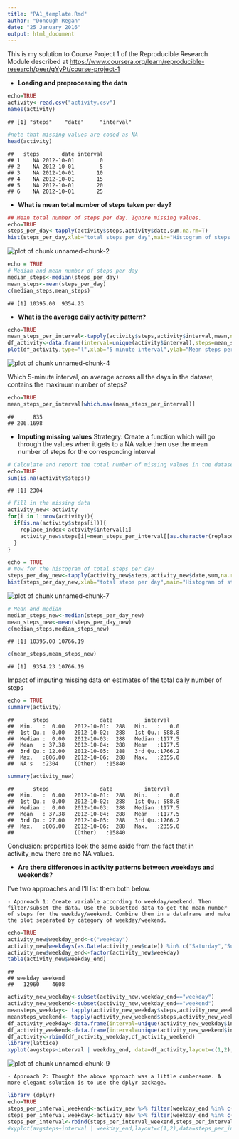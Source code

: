 ```yaml
---
title: "PA1_template.Rmd"
author: "Donough Regan"
date: "25 January 2016"
output: html_document
---
```

This is my solution to Course Project 1 of the Reproducible Research Module described
at https://www.coursera.org/learn/reproducible-research/peer/gYyPt/course-project-1

- **Loading and preprocessing the data**


```r
echo=TRUE
activity<-read.csv("activity.csv")
names(activity)
```

```
## [1] "steps"    "date"     "interval"
```

```r
#note that missing values are coded as NA
head(activity)
```

```
##   steps       date interval
## 1    NA 2012-10-01        0
## 2    NA 2012-10-01        5
## 3    NA 2012-10-01       10
## 4    NA 2012-10-01       15
## 5    NA 2012-10-01       20
## 6    NA 2012-10-01       25
```
- **What is mean total number of steps taken per day?**

```r
## Mean total number of steps per day. Ignore missing values.
echo=TRUE
steps_per_day<-tapply(activity$steps,activity$date,sum,na.rm=T)
hist(steps_per_day,xlab="total steps per day",main="Histogram of steps per day")
```

![plot of chunk unnamed-chunk-2](figure/unnamed-chunk-2-1.png)

```r
echo = TRUE
# Median and mean number of steps per day
median_steps<-median(steps_per_day)
mean_steps<-mean(steps_per_day)
c(median_steps,mean_steps)
```

```
## [1] 10395.00  9354.23
```

- **What is the average daily activity pattern?**

```r
echo=TRUE
mean_steps_per_interval<-tapply(activity$steps,activity$interval,mean,na.rm=T)
df_activity<-data.frame(interval=unique(activity$interval),steps=mean_steps_per_interval)
plot(df_activity,type="l",xlab="5 minute interval",ylab="Mean steps per interval",main="Average steps made in each 5 minute interval")
```

![plot of chunk unnamed-chunk-4](figure/unnamed-chunk-4-1.png)

Which 5-minute interval, on average across all the days in the dataset, contains the maximum number of steps?

```r
echo=TRUE
mean_steps_per_interval[which.max(mean_steps_per_interval)]
```

```
##      835 
## 206.1698
```

- **Imputing missing values**
Strategry: Create a function which will go through the values when it gets to a NA value then use the mean number of steps for the corresponding interval


```r
# Calculate and report the total number of missing values in the dataset (i.e. the total number of rows with NAs)
echo=TRUE
sum(is.na(activity$steps))
```

```
## [1] 2304
```

```r
# Fill in the missing data
activity_new<-activity
for(i in 1:nrow(activity)){
  if(is.na(activity$steps[i])){
    replace_index<-activity$interval[i]
    activity_new$steps[i]=mean_steps_per_interval[[as.character(replace_index)]]
  }
}
```


```r
echo = TRUE
# Now for the histogram of total steps per day
steps_per_day_new<-tapply(activity_new$steps,activity_new$date,sum,na.rm=T)
hist(steps_per_day_new,xlab="total steps per day",main="Histogram of steps per day")
```

![plot of chunk unnamed-chunk-7](figure/unnamed-chunk-7-1.png)

```r
# Mean and median
median_steps_new<-median(steps_per_day_new)
mean_steps_new<-mean(steps_per_day_new)
c(median_steps,median_steps_new)
```

```
## [1] 10395.00 10766.19
```

```r
c(mean_steps,mean_steps_new)
```

```
## [1]  9354.23 10766.19
```
Impact of imputing missing data on estimates of the total daily number of steps

```r
echo = TRUE
summary(activity)
```

```
##      steps                date          interval     
##  Min.   :  0.00   2012-10-01:  288   Min.   :   0.0  
##  1st Qu.:  0.00   2012-10-02:  288   1st Qu.: 588.8  
##  Median :  0.00   2012-10-03:  288   Median :1177.5  
##  Mean   : 37.38   2012-10-04:  288   Mean   :1177.5  
##  3rd Qu.: 12.00   2012-10-05:  288   3rd Qu.:1766.2  
##  Max.   :806.00   2012-10-06:  288   Max.   :2355.0  
##  NA's   :2304     (Other)   :15840
```

```r
summary(activity_new)
```

```
##      steps                date          interval     
##  Min.   :  0.00   2012-10-01:  288   Min.   :   0.0  
##  1st Qu.:  0.00   2012-10-02:  288   1st Qu.: 588.8  
##  Median :  0.00   2012-10-03:  288   Median :1177.5  
##  Mean   : 37.38   2012-10-04:  288   Mean   :1177.5  
##  3rd Qu.: 27.00   2012-10-05:  288   3rd Qu.:1766.2  
##  Max.   :806.00   2012-10-06:  288   Max.   :2355.0  
##                   (Other)   :15840
```
Conclusion: properties look the same aside from the fact that in activity_new there are no NA values.

- **Are there differences in activity patterns between weekdays and weekends?**

I've two approaches and I'll list them both below.

    - Approach 1: Create variable according to weekday/weekend. Then filter/subset the data. Use the subsetted data to get the mean number of steps for the weekday/weekend. Combine them in a dataframe and make the plot separated by category of weekday/weekend.

```r
echo=TRUE
activity_new$weekday_end<-c("weekday")
activity_new[weekdays(as.Date(activity_new$date)) %in% c("Saturday","Sunday"),]$weekday_end<-c("weekend")
activity_new$weekday_end<-factor(activity_new$weekday)
table(activity_new$weekday_end)
```

```
## 
## weekday weekend 
##   12960    4608
```

```r
activity_new_weekday<-subset(activity_new,weekday_end=="weekday")
activity_new_weekend<-subset(activity_new,weekday_end=="weekend")
meansteps_weekday<- tapply(activity_new_weekday$steps,activity_new_weekday$interval,mean)
meansteps_weekend<- tapply(activity_new_weekend$steps,activity_new_weekend$interval,mean)
df_activity_weekday<-data.frame(interval=unique(activity_new_weekday$interval),avgsteps=meansteps_weekday,weekday_end="weekday")
df_activity_weekend<-data.frame(interval=unique(activity_new_weekend$interval),avgsteps=meansteps_weekend,weekday_end="weekend")
df_activity<-rbind(df_activity_weekday,df_activity_weekend)
library(lattice)
xyplot(avgsteps~interval | weekday_end, data=df_activity,layout=c(1,2),type="l",xlab="Interval",ylab="Number of steps")
```

![plot of chunk unnamed-chunk-9](figure/unnamed-chunk-9-1.png)

    - Approach 2: Thought the above approach was a little cumbersome. A more elegant solution is to use the dplyr package.

```r
library (dplyr)
echo=TRUE
steps_per_interval_weekend<-activity_new %>% filter(weekday_end %in% c("weekend")) %>% group_by(interval) %>% summarise(avgsteps=mean(steps),weekday_end=factor("weekend"))
steps_per_interval_weekday<-activity_new %>% filter(weekday_end %in% c("weekday")) %>% group_by(interval) %>% summarise(avgsteps=mean(steps),weekday_end=factor("weekday"))
steps_per_interval<-rbind(steps_per_interval_weekend,steps_per_interval_weekday)
#xyplot(avgsteps~interval | weekday_end,layout=c(1,2),data=steps_per_interval,type="l",xlab="Interval",ylab="Number of steps")
```
